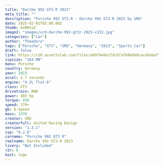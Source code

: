 ```yaml
---
title: "Darche 992 GT3-R 2023"
meta_title: ""
description: "Porsche 992 GT3.R - Darche 992 GT3-R 2023 by URD"
date: 2025-02-01T05:00:00Z
thumb: bxNHzuZ
image2: "images/urd-darche-992-gt3r-2023-v131.jpg"
categories: ["Car"]
author: "Theodora"
tags: ["Porsche", "GT3", "URD", "Germany", "2023", "Sports Car"]
draft: false
link: https://s10.assettolab.com/files/e6974e6e1fdc6faf684db9cace9abaff/URD_Darche-992-GT3R-2023_v1_3_1.zip
zipsize: "264 MB"
manu: Porsche
country: Germany
year: 2023
accel: 2.7 seconds
engine: "4.2L flat-6"
class: GT3
drivetrain: RWD
power: 493 hp
torque: 450
speed: 270+
gb: 6-Speed
mass: 1370
creator: URD
creatorfull: United Racing Design
version: "1.3.1"
csp: "0.2.6"
carname: "Porsche 992 GT3 R"
realname: Darche 992 GT3-R 2023
livery: "Not Included"
r2r: 0
host: logo
---
```

